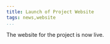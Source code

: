 ```yaml
---
title: Launch of Project Website
tags: news,website
...
```


The website for the project is now live.
